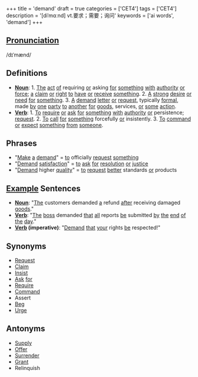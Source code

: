 +++
title = 'demand'
draft = true
categories = ['CET4']
tags = ['CET4']
description = '[diˈmɑːnd] vt.要求；需要；询问'
keywords = ['ai words', 'demand']
+++

## [Pronunciation](/post/pronunciation/)
/dɪˈmænd/

## Definitions
- **[Noun](/post/noun/)**: 1. [The](/post/the/) [act](/post/act/) [of](/post/of/) requiring [or](/post/or/) asking [for](/post/for/) [something](/post/something/) [with](/post/with/) [authority](/post/authority/) [or](/post/or/) [force](/post/force/); [a](/post/a/) [claim](/post/claim/) [or](/post/or/) [right](/post/right/) [to](/post/to/) [have](/post/have/) [or](/post/or/) [receive](/post/receive/) [something](/post/something/). 2. [A](/post/a/) [strong](/post/strong/) [desire](/post/desire/) [or](/post/or/) [need](/post/need/) [for](/post/for/) [something](/post/something/). 3. [A](/post/a/) [demand](/post/demand/) [letter](/post/letter/) [or](/post/or/) [request](/post/request/), typically [formal](/post/formal/), made [by](/post/by/) [one](/post/one/) [party](/post/party/) [to](/post/to/) [another](/post/another/) [for](/post/for/) [goods](/post/goods/), services, [or](/post/or/) [some](/post/some/) [action](/post/action/).
- **[Verb](/post/verb/)**: 1. [To](/post/to/) [require](/post/require/) [or](/post/or/) [ask](/post/ask/) [for](/post/for/) [something](/post/something/) [with](/post/with/) [authority](/post/authority/) [or](/post/or/) persistence; [request](/post/request/). 2. [To](/post/to/) [call](/post/call/) [for](/post/for/) [something](/post/something/) forcefully [or](/post/or/) insistently. 3. [To](/post/to/) [command](/post/command/) [or](/post/or/) [expect](/post/expect/) [something](/post/something/) [from](/post/from/) [someone](/post/someone/).

## Phrases
- "[Make](/post/make/) [a](/post/a/) [demand](/post/demand/)" = [to](/post/to/) officially [request](/post/request/) [something](/post/something/)
- "[Demand](/post/demand/) [satisfaction](/post/satisfaction/)" = [to](/post/to/) [ask](/post/ask/) [for](/post/for/) [resolution](/post/resolution/) [or](/post/or/) [justice](/post/justice/)
- "[Demand](/post/demand/) higher [quality](/post/quality/)" = [to](/post/to/) [request](/post/request/) [better](/post/better/) standards [or](/post/or/) products

## [Example](/post/example/) Sentences
- **[Noun](/post/noun/)**: "[The](/post/the/) customers demanded [a](/post/a/) refund [after](/post/after/) receiving damaged [goods](/post/goods/)."
- **[Verb](/post/verb/)**: "[The](/post/the/) [boss](/post/boss/) demanded [that](/post/that/) [all](/post/all/) reports [be](/post/be/) submitted [by](/post/by/) [the](/post/the/) [end](/post/end/) [of](/post/of/) [the](/post/the/) [day](/post/day/)."
- **[Verb](/post/verb/) (imperative)**: "[Demand](/post/demand/) [that](/post/that/) [your](/post/your/) rights [be](/post/be/) respected!"

## Synonyms
- [Request](/post/request/)
- [Claim](/post/claim/)
- [Insist](/post/insist/)
- [Ask](/post/ask/) [for](/post/for/)
- [Require](/post/require/)
- [Command](/post/command/)
- Assert
- [Beg](/post/beg/)
- [Urge](/post/urge/)

## Antonyms
- [Supply](/post/supply/)
- [Offer](/post/offer/)
- [Surrender](/post/surrender/)
- [Grant](/post/grant/)
- Relinquish

